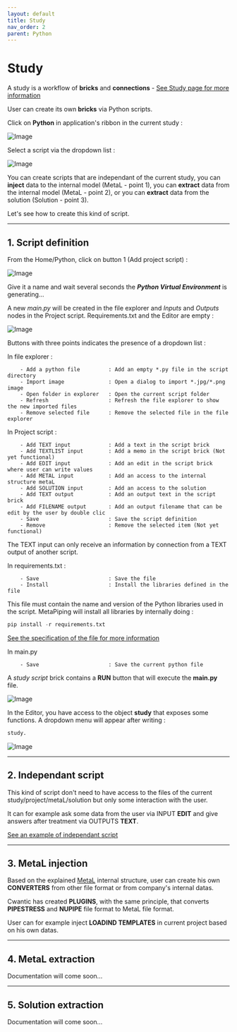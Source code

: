 ```yaml
---
layout: default
title: Study
nav_order: 2
parent: Python
---
```


# Study

A study is a workflow of **bricks** and **connections** - [See Study page for more information](https://documentation.metapiping.com/Explorer/Study.html)

User can create its own **bricks** via Python scripts.

Click on **Python** in application's ribbon in the current study :

![Image](../Images/PythonStudy1.jpg)

Select a script via the dropdown list :

![Image](../Images/PythonStudy2.jpg)

You can create scripts that are independant of the current study, you can **inject** data to the internal model (MetaL - point 1), you can **extract** data from the internal model (MetaL - point 2), or you can **extract** data from the solution (Solution - point 3).

Let's see how to create this kind of script.

---

## 1. Script definition

From the Home/Python, click on button 1 (Add project script) :

![Image](../Images/PythonMenu.jpg)

Give it a name and wait several seconds the ***Python Virtual Environment*** is generating...

A new *main.py* will be created in the file explorer and *Inputs* and *Outputs* nodes in the Project script. Requirements.txt and the Editor are empty :

![Image](../Images/PythonStudy3.jpg)

Buttons with three points indicates the presence of a dropdown list :

In file explorer :

```
    - Add a python file         : Add an empty *.py file in the script directory
    - Import image              : Open a dialog to import *.jpg/*.png image
    - Open folder in explorer   : Open the current script folder
    - Refresh                   : Refresh the file explorer to show the new imported files
    - Remove selected file      : Remove the selected file in the file explorer
```

In Project script :

```
    - Add TEXT input            : Add a text in the script brick
    - Add TEXTLIST input        : Add a memo in the script brick (Not yet functional)
    - Add EDIT input            : Add an edit in the script brick where user can write values
    - Add METAL input           : Add an access to the internal structure metaL
    - Add SOLUTION input        : Add an access to the solution
    - Add TEXT output           : Add an output text in the script brick
    - Add FILENAME output       : Add an output filename that can be edit by the user by double clic
    - Save                      : Save the script definition
    - Remove                    : Remove the selected item (Not yet functional)
```

The TEXT input can only receive an information by connection from a TEXT output of another script.

In requirements.txt :


```
    - Save                      : Save the file
    - Install                   : Install the libraries defined in the file
```

This file must contain the name and version of the Python libraries used in the script. MetaPiping will install all libraries by internally doing :

```python
pip install -r requirements.txt
```

[See the specification of the file for more information](https://pip.pypa.io/en/stable/reference/requirements-file-format/)



In main.py

```
    - Save                      : Save the current python file
```

A *study script* brick contains a **RUN** button that will execute the **main.py** file.

![Image](../Images/PythonStudy5.jpg)

In the Editor, you have access to the object **study** that exposes some functions. A dropdown menu will appear after writing :

```python
study.
```

![Image](../Images/PythonStudy4.jpg)

---

## 2. Independant script

This kind of script don't need to have access to the files of the current study/project/metaL/solution but only some interaction with the user.

It can for example ask some data from the user via INPUT **EDIT** and give answers after treatment via OUTPUTS **TEXT**.

[See an example of independant script](https://documentation.metapiping.com/Python/Samples/datetimefile.html)

---
## 3. MetaL injection

Based on the explained [MetaL](https://documentation.metapiping.com/Python/Classes/metal.html) internal structure, user can create his own **CONVERTERS** from other file format or from company's internal datas.

Cwantic has created **PLUGINS**, with the same principle, that converts **PIPESTRESS** and **NUPIPE** file format to MetaL file format.

User can for example inject **LOADIND TEMPLATES** in current project based on his own datas.



---

## 4. MetaL extraction

Documentation will come soon...

---

## 5. Solution extraction

Documentation will come soon...

